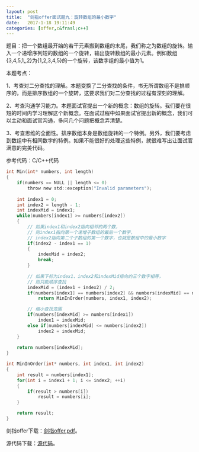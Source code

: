 ```yaml
---
layout:	post
title:	"剑指offer面试题九：旋转数组的最小数字"
date:	2017-1-18 19:11:49
categories:	[offer,c&frasl;c++]
---
```


题目：把一个数组最开始的若干元素搬到数组的末尾，我们称之为数组的旋转。输入一个递增序列短的数组的一个旋转，输出旋转数组的最小元素。例如数组{3,4,5,1,,2}为{1,2,3,4,5}的一个旋转，该数字组的最小值为1。

本题考点：

1、考查对二分查找的理解。本题变换了二分查找的条件，书无所谓数组不是排顺序的，而是排序数组的一个旋转，这要求我们对二分查找的过程有深刻的理解。

2、考查沟通学习能力。本题面试官提出一个新的概念：数组的旋转。我们要在很短的时间内学习理解这个新概念。在面试过程中如果面试官提出新的概念，我们可以主动和面试官沟通，多问几个问题把概念弄清楚。

3、考查思维的全面性。排序数组本身是数组旋转的一个特例。另外，我们要考虑到数组中有相同数字的特例。如果不能很好的处理这些特例，就很难写出让面试官满意的完美代码。

参考代码：C/C++代码

```c
int Min(int* numbers, int length)
{
    if(numbers == NULL || length <= 0)
        throw new std::exception("Invalid parameters");
 
    int index1 = 0;
    int index2 = length - 1;
    int indexMid = index1;
    while(numbers[index1] >= numbers[index2])
    {
        // 如果index1和index2指向相邻的两个数，
        // 则index1指向第一个递增子数组的最后一个数字，
        // index2指向第二个子数组的第一个数字，也就是数组中的最小数字
        if(index2 - index1 == 1)
        {
            indexMid = index2;
            break;
        }
 
        // 如果下标为index1、index2和indexMid指向的三个数字相等，
        // 则只能顺序查找
        indexMid = (index1 + index2) / 2;
        if(numbers[index1] == numbers[index2] && numbers[indexMid] == numbers[index1])
            return MinInOrder(numbers, index1, index2);

        // 缩小查找范围
        if(numbers[indexMid] >= numbers[index1])
            index1 = indexMid;
        else if(numbers[indexMid] <= numbers[index2])
            index2 = indexMid;
    }
 
    return numbers[indexMid];
}

int MinInOrder(int* numbers, int index1, int index2)
{
    int result = numbers[index1];
    for(int i = index1 + 1; i <= index2; ++i)
    {
        if(result > numbers[i])
            result = numbers[i];
    }

    return result;
}
```

剑指offer下载：[剑指offer.pdf](https://raw.githubusercontent.com/cofire/cofire.github.io/master/source/剑指offer.pdf "剑指offer.pdf")。

源代码下载：[源代码](https://raw.githubusercontent.com/cofire/cofire.github.io/master/source/剑指offer源代码.zip "剑指offer源代码")。